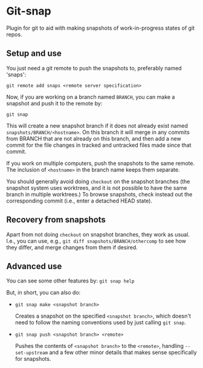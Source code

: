 # Git-snap

Plugin for git to aid with making snapshots of work-in-progress states of git repos.

## Setup and use

You just need a git remote to push the snapshots to, preferably named 'snaps':
```
git remote add snaps <remote server specification>
```

Now, if you are working on a branch named `BRANCH`, you can make a snapshot and push it to the remote by:
```
git snap
```

This will create a new snapshot branch if it does not already exist named `snapshots/BRANCH/<hostname>`.
On this branch it will merge in any commits from BRANCH that are not already on this branch, and then add a new commit for the file changes in tracked and untracked files made since that commit.

If you work on multiple computers, push the snapshots to the same remote.
The inclusion of `<hostname>` in the branch name keeps them separate.

You should generally avoid doing `checkout` on the snapshot branches (the snapshot system uses worktrees, and
it is not possible to have the same branch in multiple worktrees.)
To browse snapshots, check instead out the corresponding commit (i.e., enter a detached HEAD state).

## Recovery from snapshots

Apart from not doing `checkout` on snapshot branches, they work as usual. I.e., you can use, e.g., `git diff snapshots/BRANCH/othercomp` to see how they differ, and merge changes from them if desired.

## Advanced use

You can see some other features by:
``
git snap help
``

But, in short, you can also do:

- `git snap make <snapshot branch>`

    Creates a snapshot on the specified `<snapshot branch>`, which doesn't need to follow the naming conventions used by just calling `git snap`.

- `git snap push <snapshot branch> <remote>`

    Pushes the contents of `<snapshot branch>` to the `<remote>`, handling `--set-upstream` and a few other minor details that makes sense specifically for snapshots.

